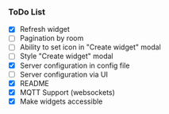 ### ToDo List

- [x] Refresh widget
- [ ] Pagination by room
- [ ] Ability to set icon in "Create widget" modal
- [ ] Style "Create widget" modal
- [x] Server configuration in config file
- [ ] Server configuration via UI
- [x] README
- [x] MQTT Support (websockets)
- [x] Make widgets accessible 
